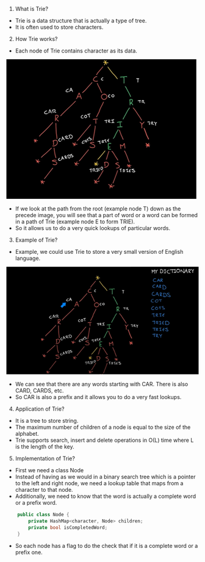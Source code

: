 1. What is Trie?

+ Trie is a data structure that is actually a type of tree.
+ It is often used to store characters.

2. How Trie works?

+ Each node of Trie contains character as its data.

![](../Images/word-stored-in-trie.PNG)

+ If we look at the path from the root (example node T) down as the precede image, you will see that a part of word or a word can be formed in a path of Trie (example node E to form TRIE).
+ So it allows us to do a very quick lookups of particular words.

3. Example of Trie?

+ Example, we could use Trie to store a very small version of English language.

![](../Images/trie-dictionary.PNG)

+ We can see that there are any words starting with CAR. There is also CARD, CARDS, etc.
+ So CAR is also a prefix and it allows you to do a very fast lookups.

4. Application of Trie?

+ It is a tree to store string.
+ The maximum number of children of a node is equal to the size of the alphabet.
+ Trie supports search, insert and delete operations in O(L) time where L is the length of the key.

5. Implementation of Trie?

+ First we need a class Node
+ Instead of having as we would in a binary search tree which is a pointer to the left and right node, we need a lookup table that maps from a character to that node.
+ Additionally, we need to know that the word is actually a complete word or a prefix word.

```c#
    public class Node { 
        private HashMap<character, Node> children;
        private bool isCompletedWord;
    }
```

+ So each node has a flag to do the check that if it is a complete word or a prefix one.